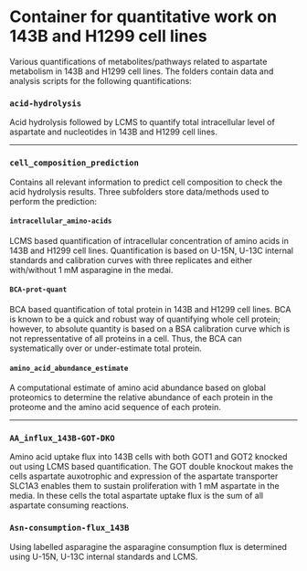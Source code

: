 # Container for quantitative work on 143B and H1299 cell lines
Various quantifications of metabolites/pathways related to aspartate metabolism in 143B and H1299 cell lines.
The folders contain data and analysis scripts for the following quantifications:


### `acid-hydrolysis`
Acid hydrolysis followed by LCMS to quantify total intracellular level of aspartate and nucleotides in 143B and H1299 cell lines.

---

### `cell_composition_prediction`
Contains all relevant information to predict cell composition to check the acid hydrolysis results.
Three subfolders store data/methods used to perform the prediction:

#### `intracellular_amino-acids`
LCMS based quantification of intracellular concentration of amino acids in 143B and H1299 cell lines.
Quantification is based on U-15N, U-13C internal standards and calibration curves with three replicates and either with/without 1 mM asparagine in the medai.

#### `BCA-prot-quant`
BCA based quantification of total protein in 143B and H1299 cell lines.
BCA is known to be a quick and robust way of quantifying whole cell protein; however, to absolute quantity is based on a BSA calibration curve which is not repressentative of all proteins in a cell.
Thus, the BCA can systematically over or under-estimate total protein.

#### `amino_acid_abundance_estimate`
A computational estimate of amino acid abundance based on global proteomics to determine the relative abundance of each protein in the proteome and the amino acid sequence of each protein.

---

### `AA_influx_143B-GOT-DKO`
Amino acid uptake flux into 143B cells with both GOT1 and GOT2 knocked out using LCMS based quantification.
The GOT double knockout makes the cells aspartate auxotrophic and expression of the aspartate transporter SLC1A3 enables them to sustain proliferation with 1 mM aspartate in the media.
In these cells the total aspartate uptake flux is the sum of all aspartate consuming reactions.

### `Asn-consumption-flux_143B`
Using labelled asparagine the asparagine consumption flux is determined using U-15N, U-13C internal standards and LCMS.




